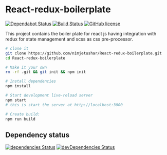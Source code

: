 # React-redux-boilerplate

[![Dependabot Status](https://api.dependabot.com/badges/status?host=github&repo=nimjetushar/React-redux-boilerplate)](https://dependabot.com)
[![Build Status](https://semaphoreci.com/api/v1/nimjetushar/react-redux-boilerplate/branches/master/shields_badge.svg)](https://semaphoreci.com/nimjetushar/react-redux-boilerplate)
[![GitHub license](https://img.shields.io/github/license/nimjetushar/React-redux-boilerplate.svg)](https://github.com/nimjetushar/React-redux-boilerplate/blob/master/LICENSE)

This project contains the boiler plate for react js having integration with redux for state management and scss as css pre-processor.

```sh
# clone it
git clone https://github.com/nimjetushar/React-redux-boilerplate.git
cd React-redux-boilerplate

# Make it your own
rm -rf .git && git init && npm init

# Install dependencies
npm install

# Start development live-reload server
npm start
# this is start the server at http://localhost:3000

# Create build:
npm run build
```

## Dependency status

[![dependencies Status](https://david-dm.org/nimjetushar/React-redux-boilerplate/status.svg)](https://david-dm.org/nimjetushar/React-redux-boilerplate)
[![devDependencies Status](https://david-dm.org/nimjetushar/React-redux-boilerplate/dev-status.svg)](https://david-dm.org/nimjetushar/React-redux-boilerplate?type=dev)
